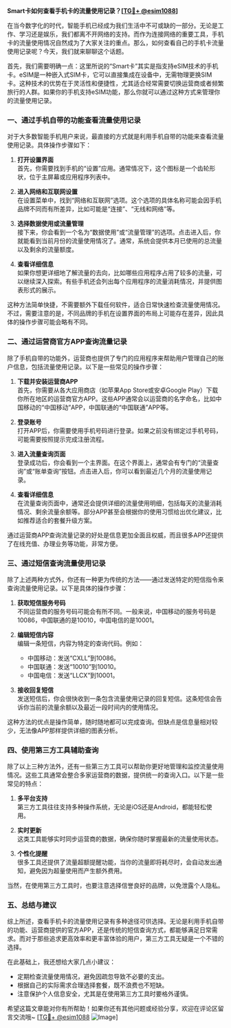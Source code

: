 **Smart卡如何查看手机卡的流量使用记录？[[TG💪+ @esim1088](https://t.me/s/esim1088)]**

在当今数字化的时代，智能手机已经成为我们生活中不可或缺的一部分。无论是工作、学习还是娱乐，我们都离不开网络的支持。而作为连接网络的重要工具，手机卡的流量使用情况自然成为了大家关注的重点。那么，如何查看自己的手机卡流量使用记录呢？今天，我们就来聊聊这个话题。

首先，我们需要明确一点：这里所说的“Smart卡”其实是指支持eSIM技术的手机卡。eSIM是一种嵌入式SIM卡，它可以直接集成在设备中，无需物理更换SIM卡。这种技术的优势在于灵活性和便捷性，尤其适合经常需要切换运营商或者频繁旅行的人群。如果你的手机支持eSIM功能，那么你就可以通过这种方式来管理你的流量使用记录。

### **一、通过手机自带的功能查看流量使用记录**

对于大多数智能手机用户来说，最直接的方式就是利用手机自带的功能来查看流量使用记录。具体操作步骤如下：

1. **打开设置界面**  
   首先，你需要找到手机的“设置”应用。通常情况下，这个图标是一个齿轮形状，位于主屏幕或应用程序列表中。

2. **进入网络和互联网设置**  
   在设置菜单中，找到“网络和互联网”选项。这个选项的具体名称可能会因手机品牌不同而有所差异，比如可能是“连接”、“无线和网络”等。

3. **选择数据使用或流量管理**  
   接下来，你会看到一个名为“数据使用”或“流量管理”的选项。点击进入后，你就能看到当前月份的流量使用情况了。通常，系统会提供本月已使用的总流量以及剩余的流量额度。

4. **查看详细信息**  
   如果你想更详细地了解流量的去向，比如哪些应用程序占用了较多的流量，可以继续深入探索。有些手机还会列出每个应用程序的流量消耗情况，并提供图表形式的展示。

这种方法简单快捷，不需要额外下载任何软件，适合日常快速检查流量使用情况。不过，需要注意的是，不同品牌的手机在设置界面的布局上可能存在差异，因此具体的操作步骤可能会略有不同。

### **二、通过运营商官方APP查询流量记录**

除了手机自带的功能外，运营商也提供了专门的应用程序来帮助用户管理自己的账户信息，包括流量使用记录。以下是一些常见的操作步骤：

1. **下载并安装运营商APP**  
   首先，你需要从各大应用商店（如苹果App Store或安卓Google Play）下载你所在地区的运营商官方APP。这些APP通常会以运营商的名字命名，比如中国移动的“中国移动”APP，中国联通的“中国联通”APP等。

2. **登录账号**  
   打开APP后，你需要使用手机号码进行登录。如果之前没有绑定过手机号码，可能需要按照提示完成注册流程。

3. **进入流量查询页面**  
   登录成功后，你会看到一个主界面。在这个界面上，通常会有专门的“流量查询”或“账单查询”按钮。点击进入后，你可以看到最近几个月的流量使用记录。

4. **查看详细信息**  
   在流量查询页面中，通常还会提供详细的流量使用明细，包括每天的流量消耗情况、剩余流量余额等。部分APP甚至会根据你的使用习惯给出优化建议，比如推荐适合的套餐升级方案。

通过运营商APP查询流量记录的好处是信息更加全面且权威，而且很多APP还提供了在线充值、办理业务等功能，非常方便。

### **三、通过短信查询流量使用记录**

除了上述两种方式外，你还有一种更为传统的方法——通过发送特定的短信指令来查询流量使用记录。以下是具体的操作步骤：

1. **获取短信服务号码**  
   不同运营商的服务号码可能会有所不同。一般来说，中国移动的服务号码是10086，中国联通的是10010，中国电信的是10001。

2. **编辑短信内容**  
   编辑一条短信，内容为特定的查询代码。例如：
   - 中国移动：发送“CXLL”到10086。
   - 中国联通：发送“10010”到10010。
   - 中国电信：发送“LLCX”到10001。

3. **接收回复短信**  
   发送短信后，你会很快收到一条包含流量使用记录的回复短信。这条短信会告诉你当前的流量余额以及最近一段时间内的使用情况。

这种方法的优点是操作简单，随时随地都可以完成查询。但缺点是信息量相对较少，无法像APP那样提供详细的图表分析。

### **四、使用第三方工具辅助查询**

除了以上三种方法外，还有一些第三方工具可以帮助你更好地管理和监控流量使用情况。这些工具通常会整合多家运营商的数据，提供统一的查询入口。以下是一些常见的特点：

1. **多平台支持**  
   第三方工具往往支持多种操作系统，无论是iOS还是Android，都能轻松使用。

2. **实时更新**  
   这类工具能够实时同步运营商的数据，确保你随时掌握最新的流量使用状态。

3. **个性化提醒**  
   很多工具还提供了流量超额提醒功能，当你的流量即将耗尽时，会自动发出通知，避免因为超量使用而产生额外费用。

当然，在使用第三方工具时，也要注意选择信誉良好的品牌，以免泄露个人隐私。

### **五、总结与建议**

综上所述，查看手机卡的流量使用记录有多种途径可供选择。无论是利用手机自带的功能、运营商提供的官方APP，还是传统的短信查询方式，都能够满足日常需求。而对于那些追求更高效率和更丰富体验的用户，第三方工具无疑是一个不错的选择。

在此基础上，我还想给大家几点小建议：
- 定期检查流量使用情况，避免因疏忽导致不必要的支出。
- 根据自己的实际需求合理选择套餐，既不浪费也不短缺。
- 注意保护个人信息安全，尤其是在使用第三方工具时要格外谨慎。

希望这篇文章能对你有所帮助！如果你还有其他问题或经验分享，欢迎在评论区留言交流哦~ [[TG💪+ @esim1088](https://t.me/s/esim1088) ![Image](https://i.postimg.cc/4NQfJmqS/Snipaste-2025-05-13-00-14-12.png)]